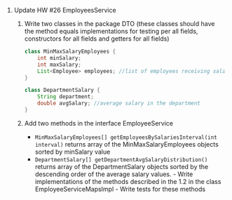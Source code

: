 1.  Update HW #26 EmployeesService

    1. Write two classes in the package DTO (these classes should have the method equals implementations for testing per all fields, constructors for all fields and getters for all fields)

       ```JAVA
       class MinMaxSalaryEmployees {
           int minSalary;
           int maxSalary;
           List<Employee> employees; //list of employees receiving salary in the range    from minSalary (inclusive) to  maxSalary (exclusive)
       }

       class DepartmentSalary {
           String department;
           double avgSalary; //average salary in the department
       }
       ```

    1. Add two methods in the interface EmployeeService
       - `MinMaxSalaryEmployees[] getEmployeesBySalariesInterval(int interval)` returns array of the MinMaxSalaryEmployees objects sorted by minSalary value
       - `DepartmentSalary[] getDepartmentAvgSalaryDistribution()` returns array of the DepartmentSalary objects sorted by the descending order of the average salary values. - Write implementations of the methods described in the 1.2 in the class EmployeeServiceMapsImpl - Write tests for these methods
